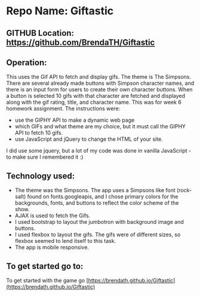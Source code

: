 # Repo Name: Giftastic

## GITHUB Location: https://github.com/BrendaTH/Giftastic

## Operation:
This uses the Gif API to fetch and display gifs. The theme is The Simpsons. There are several already made buttons with Simpson character names, and there is an input form for users to create their own character buttons. When a button is selected 10 gifs with that character are fetched and displayed along with the gif rating, title, and character name.
This was for week 6 homework assignment. The instructions were: 
* use the GIPHY API to make a dynamic web page
* which GIFs and what theme are my choice, but it must call the GIPHY API to fetch 10 gifs.
* use JavaScript and jQuery to change the HTML of your site.

I did use some jquery, but a lot of my code was done in vanilla JavaScript - to make sure I remembered it :)

## Technology used: 
* The theme was the Simpsons. The app uses a Simpsons like font (rock-salt) found on fonts.googleapis, and I chose primary colors for the backgrounds, fonts, and buttons to reflect the color scheme of the show.
* AJAX is used to fetch the Gifs.
* I used bootstrap to layout the jumbotron with background image and buttons.
* I used flexbox to layout the gifs. The gifs were of different sizes, so flexbox seemed to lend itself to this task. 
* The app is mobile responsive. 

## To get started go to:
To get started with the game go [https://brendath.github.io/Giftastic](https://brendath.github.io/Giftastic)



